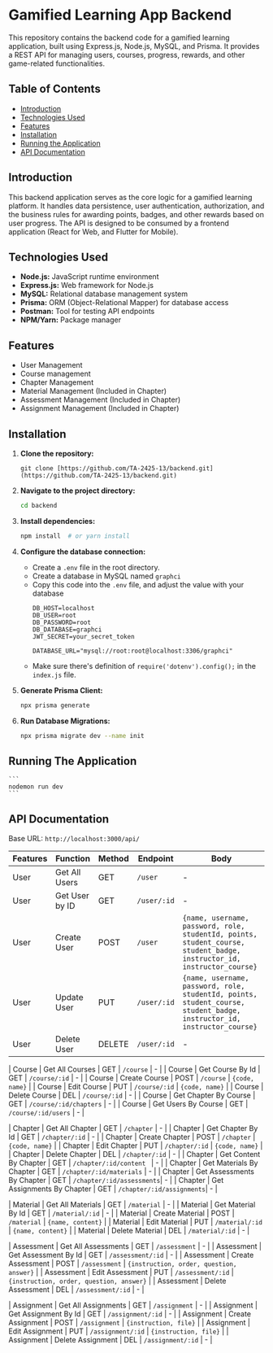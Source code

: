 # Gamified Learning App Backend

This repository contains the backend code for a gamified learning application, built using Express.js, Node.js, MySQL, and Prisma.  It provides a REST API for managing users, courses, progress, rewards, and other game-related functionalities.

## Table of Contents

- [Introduction](#introduction)
- [Technologies Used](#technologies-used)
- [Features](#features)
- [Installation](#installation)
- [Running the Application](#running-the-application)
- [API Documentation](#api-documentation)

## Introduction

This backend application serves as the core logic for a gamified learning platform. It handles data persistence, user authentication, authorization, and the business rules for awarding points, badges, and other rewards based on user progress.  The API is designed to be consumed by a frontend application (React for Web, and Flutter for Mobile).

## Technologies Used

- **Node.js:** JavaScript runtime environment
- **Express.js:** Web framework for Node.js
- **MySQL:** Relational database management system
- **Prisma:** ORM (Object-Relational Mapper) for database access
- **Postman:** Tool for testing API endpoints
- **NPM/Yarn:** Package manager

## Features

- User Management
- Course management
- Chapter Management
- Material Management (Included in Chapter)
- Assessment Management (Included in Chapter)
- Assignment Management (Included in Chapter)

## Installation

1. **Clone the repository:**

    ```
    git clone [https://github.com/TA-2425-13/backend.git](https://github.com/TA-2425-13/backend.git)
    ```

2. **Navigate to the project directory:**

    ```bash
   cd backend

3. **Install dependencies:**

    ```bash
   npm install  # or yarn install

4. **Configure the database connection:**

    - Create a `.env` file in the root directory.
    - Create a database in MySQL named `graphci`
    - Copy this code into the `.env` file, and adjust the value with your database
        ```
        DB_HOST=localhost
        DB_USER=root
        DB_PASSWORD=root
        DB_DATABASE=graphci
        JWT_SECRET=your_secret_token

        DATABASE_URL="mysql://root:root@localhost:3306/graphci"
        ```
    - Make sure there's definition of `require('dotenv').config();` in the `index.js` file.

4. **Generate Prisma Client:**

    ```bash
   npx prisma generate

5. **Run Database Migrations:**

    ```bash
   npx prisma migrate dev --name init

## Running The Application

    ```
    nodemon run dev
    ```

## API Documentation

Base URL:
`http://localhost:3000/api/`

| Features  | Function  | Method    | Endpoint      | Body      |
| --------  | --------- |---------- |-------------- | --------  |
| User      | Get All Users | GET       | `/user`       | -   |
| User    | Get User by ID | GET       | `/user/:id`   | -  |
| User    | Create User | POST      | `/user`       | `{name, username, password, role, studentId, points, student_course, student_badge, instructor_id, instructor_course}` |
| User    | Update User | PUT       | `/user/:id`   | `{name, username, password, role, studentId, points, student_course, student_badge, instructor_id, instructor_course}`    |
| User    | Delete User | DELETE    | `/user/:id`   |   -     |
<!-- Course -->
| Course        | Get All Courses       | GET           | `/course`         | -                       |
| Course        | Get Course By Id      | GET           | `/course/:id`     | -                       |
| Course        | Create Course         | POST          | `/course`         | `{code, name}`          |
| Course        | Edit Course           | PUT           | `/course/:id`     | `{code, name}`          |
| Course        | Delete Course         | DEL           | `/course/:id`     | -                       |
| Course        | Get Chapter By Course | GET           | `/course/:id/chapters`    | -               |
| Course        | Get Users By Course   | GET           | `/course/:id/users`       | -               |
<!-- Chapter -->
| Chapter       | Get All Chapter       | GET           | `/chapter`        | -                       |
| Chapter       | Get Chapter By Id     | GET           | `/chapter/:id`    | -                       |
| Chapter       | Create Chapter        | POST          | `/chapter`        | `{code, name}`          |
| Chapter       | Edit Chapter          | PUT           | `/chapter/:id`    | `{code, name}`          |
| Chapter       | Delete Chapter        | DEL           | `/chapter/:id`    | -                       |
| Chapter       | Get Content By Chapter        | GET   | `/chapter/:id/content `   | -               |
| Chapter       | Get Materials By Chapter      | GET   | `/chapter/:id/materials`  | -               |
| Chapter       | Get Assessments By Chapter    | GET   | `/chapter/:id/assessments`| -               |
| Chapter       | Get Assignments By Chapter    | GET   | `/chapter/:id/assignments`| -               |
<!-- Material -->
| Material      | Get All Materials     | GET           | `/material`         | -                     |
| Material      | Get Material By Id    | GET           | `/material/:id`     | -                     |
| Material      | Create Material       | POST          | `/material`         | `{name, content}`     |
| Material      | Edit Material         | PUT           | `/material/:id`     | `{name, content}`     |
| Material      | Delete Material       | DEL           | `/material/:id`     | -                     |
<!-- Assessment -->
| Assessment    | Get All Assessments   | GET           | `/assessment`       | -                     |
| Assessment    | Get Assessment By Id  | GET           | `/assessment/:id`   | -                     |
| Assessment    | Create Assessment     | POST          | `/assessment`       | `{instruction, order, question, answer}`          |
| Assessment    | Edit Assessment       | PUT           | `/assessment/:id`   | `{instruction, order, question, answer}`          |
| Assessment    | Delete Assessment     | DEL           | `/assessment/:id`   | -                     |
<!-- Assignment -->
| Assignment    | Get All Assignments   | GET           | `/assignment`       | -                     |
| Assignment    | Get Assignment By Id  | GET           | `/assignment/:id`   | -                     |
| Assignment    | Create Assignment     | POST          | `/assignment`       | `{instruction, file}` |
| Assignment    | Edit Assignment       | PUT           | `/assignment/:id`   | `{instruction, file}` |
| Assignment    | Delete Assignment     | DEL           | `/assignment/:id`   | -                     |